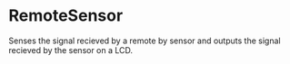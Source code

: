 # RemoteSensor
Senses the signal recieved by a remote by sensor and outputs the signal recieved by the sensor on a LCD.

